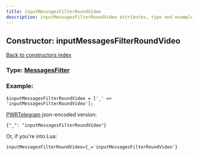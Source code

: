```yaml
---
title: inputMessagesFilterRoundVideo
description: inputMessagesFilterRoundVideo attributes, type and example
---
```

## Constructor: inputMessagesFilterRoundVideo  
[Back to constructors index](index.md)






### Type: [MessagesFilter](../types/MessagesFilter.md)


### Example:

```
$inputMessagesFilterRoundVideo = ['_' => 'inputMessagesFilterRoundVideo'];
```  

[PWRTelegram](https://pwrtelegram.xyz) json-encoded version:

```
{"_": "inputMessagesFilterRoundVideo"}
```


Or, if you're into Lua:  


```
inputMessagesFilterRoundVideo={_='inputMessagesFilterRoundVideo'}

```


